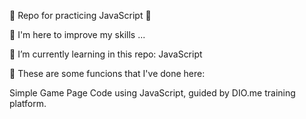 💎 Repo for practicing JavaScript 💎

👀 I'm here to improve my skills ...

🌱 I’m currently learning in this repo: JavaScript

💞️ These are some funcions that I've done here:

Simple Game Page Code using JavaScript, guided by DIO.me training platform.
